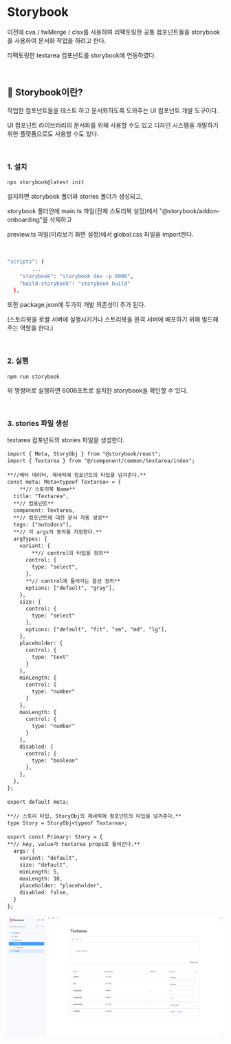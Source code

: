# Storybook

이전에 cva / twMerge / clsx를 사용하여 리팩토링한 공통 컴포넌트들을 storybook을 사용하여 문서화 작업을 하려고 한다.

리팩토링한 textarea 컴포넌트를 storybook에 연동하였다.

</br>

## 📍 Storybook이란?

작업한 컴포넌트들을 테스트 하고 문서화하도록 도와주는 UI 컴포넌트 개발 도구이다.

UI 컴포넌트 라이브러리의 문서화를 위해 사용할 수도 있고 디자인 시스템을 개발하기 위한 플랫폼으로도 사용할 수도 있다.

</br>

### 1. 설치

```bash
npx storybook@latest init
```

설치하면 storybook 폴더와 stories 폴더가 생성되고,

storybook 폴더안에 main.ts 파일(전체 스토리북 설정)에서 "@storybook/addon-onboarding"을 삭제하고

preview.ts 파일(미리보기 화면 설정)에서 global.css 파일을 import한다.

</br>

```bash
"scripts": {
		...
    "storybook": "storybook dev -p 6006",
    "build-storybook": "storybook build"
  },
```

또한 package.json에 두가지 개발 의존성이 추가 된다.

(스토리북을 로컬 서버에 실행시키거나 스토리북을 원격 서버에 배포하기 위해 빌드해주는 역할을 한다.)

</br>

### 2. 실행

```bash
npm run storybook
```

위 명령어로 실행하면 6006포트로 설치한 storybook을 확인할 수 있다.

</br>

### 3. stories 파일 생성

textarea 컴포넌트의 stories 파일을 생성한다.

```tsx
import { Meta, StoryObj } from "@storybook/react";
import { Textarea } from "@/component/common/textarea/index";

**//메타 데이터, 제네릭에 컴포넌트의 타입을 넘겨준다.**
const meta: Meta<typeof Textarea> = {
	**// 스토리북 Name**
  title: "Textarea",
  **// 컴포넌트**
  component: Textarea,
  **// 컴포넌트에 대한 문서 자동 생성**
  tags: ["autodocs"],
  **// 각 args의 동작을 지정한다.**
  argTypes: {
    variant: {
	    **// control의 타입을 정의**
      control: {
        type: "select",
      },
      **// control에 들어가는 옵션 정의**
      options: ["default", "gray"],
    },
    size: {
      control: {
        type: "select"
      },
      options: ["default", "fit", "sm", "md", "lg"],
    },
    placeholder: {
      control: {
        type: "text"
      }
    },
    minLength: {
      control: {
        type: "number"
      }
    },
    maxLength: {
      control: {
        type: "number"
      }
    },
    disabled: {
      control: {
        type: "boolean"
      },
    },
  },
};

export default meta;

**// 스토리 타입, StoryObj의 제네릭에 컴포넌트의 타입을 넘겨준다.**
type Story = StoryObj<typeof Textarea>;

export const Primary: Story = {
**// key, value가 textarea props로 들어간다.**
  args: {
    variant: "default",
    size: "default",
    minLength: 5,
    maxLength: 10,
    placeholder: "placeholder",
    disabled: false,
  }
};
```

![1](./sh/1.png)
